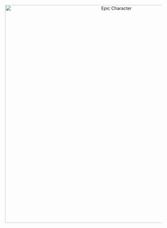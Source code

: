 <p align="center">
  <img src="https://i.imgur.com/PLTA6Of.png" alt="Epic Character" width="700"/>
</p>
